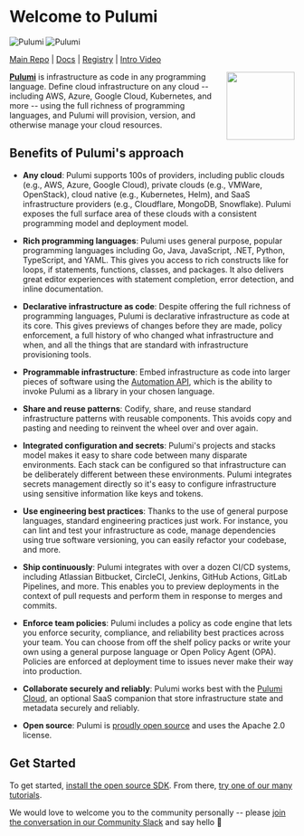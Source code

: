 # Welcome to Pulumi

![Pulumi](https://www.pulumi.com/logos/brand/logo-on-black.svg#gh-dark-mode-only)
![Pulumi](https://www.pulumi.com/logos/brand/logo-on-white.svg#gh-light-mode-only)

[Main Repo](https://github.com/pulumi/pulumi) | [Docs](https://www.pulumi.com/docs/) | [Registry](https://www.pulumi.com/registry/) | [Intro Video](https://www.youtube.com/watch?v=Q8tw6YTD3ac)

<a href="https://www.pulumi.com/docs/get-started/?utm_campaign=pulumi-pulumi-github-repo&utm_source=github.com&utm_medium=get-started-button" title="Get Started">
    <img src="https://www.pulumi.com/images/get-started.svg?" align="right" width="120">
</a>

**[Pulumi](https://pulumi.com)** is infrastructure as code in any programming language. Define cloud infrastructure on any cloud -- including AWS, Azure, Google Cloud, Kubernetes, and more -- using the full richness of programming languages, and Pulumi will provision, version, and otherwise manage your cloud resources.

## Benefits of Pulumi's approach

* **Any cloud**: Pulumi supports 100s of providers, including public clouds (e.g., AWS, Azure, Google Cloud), private clouds (e.g., VMWare, OpenStack), cloud native (e.g., Kubernetes, Helm), and SaaS infrastructure providers (e.g., Cloudflare, MongoDB, Snowflake). Pulumi exposes the full surface area of these clouds with a consistent programming model and deployment model.

* **Rich programming languages**: Pulumi uses general purpose, popular programming languages including Go, Java, JavaScript, .NET, Python, TypeScript, and YAML. This gives you access to rich constructs like for loops, if statements, functions, classes, and packages. It also delivers great editor experiences with statement completion, error detection, and inline documentation.

* **Declarative infrastructure as code**: Despite offering the full richness of programming languages, Pulumi is declarative infrastructure as code at its core. This gives previews of changes before they are made, policy enforcement, a full history of who changed what infrastructure and when, and all the things that are standard with infrastructure provisioning tools.

* **Programmable infrastructure**: Embed infrastructure as code into larger pieces of software using the [Automation API](https://pulumi.com/automation), which is the ability to invoke Pulumi as a library in your chosen language.

* **Share and reuse patterns**: Codify, share, and reuse standard infrastructure patterns with reusable components. This avoids copy and pasting and needing to reinvent the wheel over and over again.

* **Integrated configuration and secrets**: Pulumi's projects and stacks model makes it easy to share code between many disparate environments. Each stack can be configured so that infrastructure can be deliberately different between these environments. Pulumi integrates secrets management directly so it's easy to configure infrastructure using sensitive information like keys and tokens.

* **Use engineering best practices**: Thanks to the use of general purpose languages, standard engineering practices just work. For instance, you can lint and test your infrastructure as code, manage dependencies using true software versioning, you can easily refactor your codebase, and more.

* **Ship continuously**: Pulumi integrates with over a dozen CI/CD systems, including Atlassian Bitbucket, CircleCI, Jenkins, GitHub Actions, GitLab Pipelines, and more. This enables you to preview deployments in the context of pull requests and perform them in response to merges and commits.

* **Enforce team policies**: Pulumi includes a policy as code engine that lets you enforce security, compliance, and reliability best practices across your team. You can choose from off the shelf policy packs or write your own using a general purpose language or Open Policy Agent (OPA). Policies are enforced at deployment time to issues never make their way into production.

* **Collaborate securely and reliably**: Pulumi works best with the [Pulumi Cloud](https://www.pulumi.com/product/pulumi-cloud/), an optional SaaS companion that store infrastructure state and metadata securely and reliably.

* **Open source**: Pulumi is [proudly open source](https://www.pulumi.com/blog/pulumi-hearts-opensource/) and uses the Apache 2.0 license.

## Get Started

To get started, [install the open source SDK](https://www.pulumi.com/docs/install/). From there, [try one of our many tutorials](https://www.pulumi.com/tutorials/).

We would love to welcome you to the community personally -- please [join the conversation in our Community Slack](https://slack.pulumi.com/) and say hello 👋
